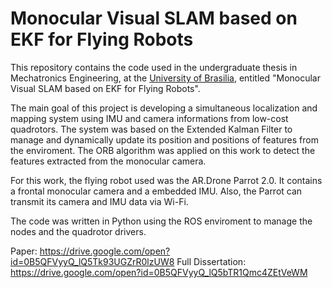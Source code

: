 # Monocular Visual SLAM based on EKF for Flying Robots

This repository contains the code used in the undergraduate thesis in Mechatronics Engineering, at the [University of Brasilia](http://www.unb.br), entitled "Monocular Visual SLAM based on EKF for Flying Robots".

The main goal of this project is developing a simultaneous localization and mapping system using IMU and camera informations from low-cost quadrotors. The system was based on the Extended Kalman Filter to manage and dynamically update its position and positions of features from the enviroment. The ORB algorithm was applied on this work to detect the features extracted from the monocular camera.

For this work, the flying robot used was the AR.Drone Parrot 2.0. It contains a frontal monocular camera and a embedded IMU. Also, the Parrot can transmit its camera and IMU data via Wi-Fi.

The code was written in Python using the ROS enviroment to manage the nodes and the quadrotor drivers.

Paper: https://drive.google.com/open?id=0B5QFVyyQ_lQ5Tk93UGZrR0lzUW8
Full Dissertation: https://drive.google.com/open?id=0B5QFVyyQ_lQ5bTR1Qmc4ZEtVeWM
